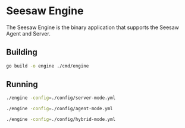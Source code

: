 # Seesaw Engine

The Seesaw Engine is the binary application that supports the Seesaw Agent and Server.

## Building

```bash
go build -o engine ./cmd/engine
```

## Running

```bash
./engine -config=./config/server-mode.yml

./engine -config=./config/agent-mode.yml

./engine -config=./config/hybrid-mode.yml
```